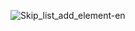 ![Skip_list_add_element-en](https://user-images.githubusercontent.com/24481784/163218521-18a29b7e-8581-45fe-85df-6529b573fd19.gif)
